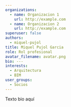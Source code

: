 ```yaml
---
organizations:
  - name: Organizacion 1
    url: http://example.com
  - name: Organizacion 2
    url: http://example.com
superuser: false
authors:
  - miquel-pujol
title: Miquel Pujol Garcia
role: Rol profesional
avatar_filename: avatar.png
bio: ---
interests:
  - Arquitectura
  - BIM
user_groups:
  - Socios
---
```


Texto bio aquí

